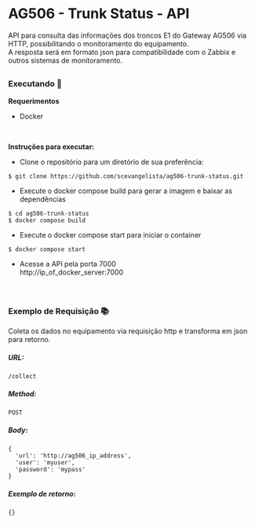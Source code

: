 # AG506 - Trunk Status - API
API para consulta das informações dos troncos E1 do Gateway AG506 via HTTP, possibilitando o monitoramento do equipamento.  
A resposta será em formato json para compatibilidade com o Zabbix e outros sistemas de monitoramento.

##
### Executando :electric_plug:  

**Requerimentos**
- Docker
</br>

**Instruções para executar:**
- Clone o repositório para um diretório de sua preferência:
```
$ git clone https://github.com/scevangelista/ag506-trunk-status.git
```
  
- Execute o docker compose build para gerar a imagem e baixar as dependências
```
$ cd ag506-trunk-status
$ docker compose build
```
  
- Execute o docker compose start para iniciar o container
```
$ docker compose start
```
  
- Acesse a API pela porta 7000  
http://ip_of_docker_server:7000

</br>  

##
### Exemplo de Requisição 📚
Coleta os dados no equipamento via requisição http e transforma em json para retorno.
##### URL: 
`/collect`
##### Method: 
  `POST`
##### Body:  
```
{
  'url': 'http://ag506_ip_address',
  'user': 'myuser',
  'password': 'mypass'
}
```
##### Exemplo de retorno:
```
{}
```
